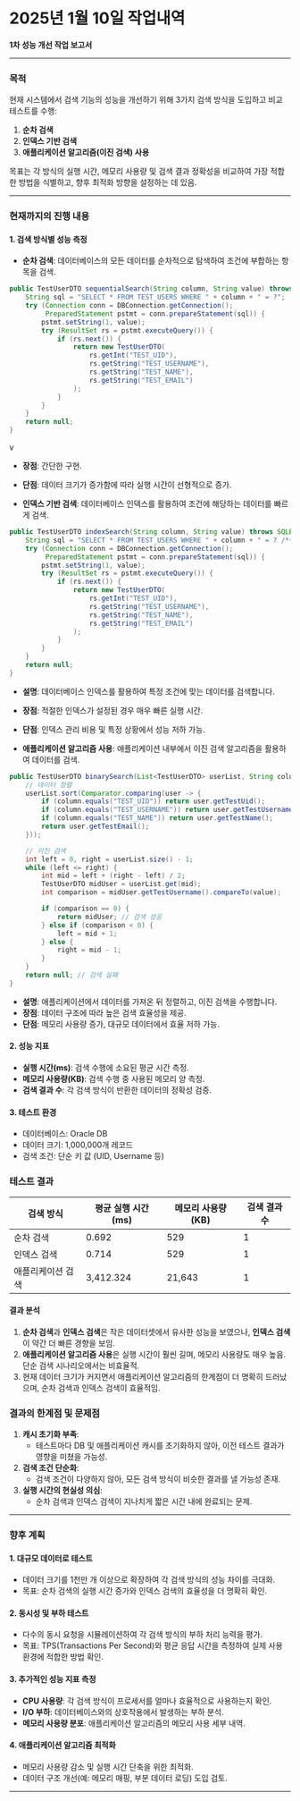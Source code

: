 # 2025년 1월 10일 작업내역

**1차 성능 개선 작업 보고서**

------

### **목적**

현재 시스템에서 검색 기능의 성능을 개선하기 위해 3가지 검색 방식을 도입하고 비교 테스트를 수행:

1. **순차 검색**
2. **인덱스 기반 검색**
3. **애플리케이션 알고리즘(이진 검색) 사용**

목표는 각 방식의 실행 시간, 메모리 사용량 및 검색 결과 정확성을 비교하여 가장 적합한 방법을 식별하고, 향후 최적화 방향을 설정하는 데 있음.

------

### **현재까지의 진행 내용**

#### **1. 검색 방식별 성능 측정**

- **순차 검색**: 데이터베이스의 모든 데이터를 순차적으로 탐색하여 조건에 부합하는 항목을 검색.
```java
public TestUserDTO sequentialSearch(String column, String value) throws SQLException {
    String sql = "SELECT * FROM TEST_USERS WHERE " + column + " = ?";
    try (Connection conn = DBConnection.getConnection();
         PreparedStatement pstmt = conn.prepareStatement(sql)) {
        pstmt.setString(1, value);
        try (ResultSet rs = pstmt.executeQuery()) {
            if (rs.next()) {
                return new TestUserDTO(
                    rs.getInt("TEST_UID"),
                    rs.getString("TEST_USERNAME"),
                    rs.getString("TEST_NAME"),
                    rs.getString("TEST_EMAIL")
                );
            }
        }
    }
    return null;
}
```
 v
  - **장점**: 간단한 구현.
  - **단점**: 데이터 크기가 증가함에 따라 실행 시간이 선형적으로 증가.

- **인덱스 기반 검색**: 데이터베이스 인덱스를 활용하여 조건에 해당하는 데이터를 빠르게 검색.
```java
public TestUserDTO indexSearch(String column, String value) throws SQLException {
    String sql = "SELECT * FROM TEST_USERS WHERE " + column + " = ? /*+ INDEX(TEST_USERS_IDX) */";
    try (Connection conn = DBConnection.getConnection();
         PreparedStatement pstmt = conn.prepareStatement(sql)) {
        pstmt.setString(1, value);
        try (ResultSet rs = pstmt.executeQuery()) {
            if (rs.next()) {
                return new TestUserDTO(
                    rs.getInt("TEST_UID"),
                    rs.getString("TEST_USERNAME"),
                    rs.getString("TEST_NAME"),
                    rs.getString("TEST_EMAIL")
                );
            }
        }
    }
    return null;
}
```
  - **설명**: 데이터베이스 인덱스를 활용하여 특정 조건에 맞는 데이터를 검색합니다.
  - **장점**: 적절한 인덱스가 설정된 경우 매우 빠른 실행 시간.
  - **단점**: 인덱스 관리 비용 및 특정 상황에서 성능 저하 가능.

- **애플리케이션 알고리즘 사용**: 애플리케이션 내부에서 이진 검색 알고리즘을 활용하여 데이터를 검색.
```java
public TestUserDTO binarySearch(List<TestUserDTO> userList, String column, String value) {
    // 데이터 정렬 
    userList.sort(Comparator.comparing(user -> {
        if (column.equals("TEST_UID")) return user.getTestUid();
        if (column.equals("TEST_USERNAME")) return user.getTestUsername();
        if (column.equals("TEST_NAME")) return user.getTestName();
        return user.getTestEmail();
    }));

    // 이진 검색
    int left = 0, right = userList.size() - 1;
    while (left <= right) {
        int mid = left + (right - left) / 2;
        TestUserDTO midUser = userList.get(mid);
        int comparison = midUser.getTestUsername().compareTo(value);

        if (comparison == 0) {
            return midUser; // 검색 성공
        } else if (comparison < 0) {
            left = mid + 1;
        } else {
            right = mid - 1;
        }
    }
    return null; // 검색 실패
}
```
  - **설명**: 애플리케이션에서 데이터를 가져온 뒤 정렬하고, 이진 검색을 수행합니다.
  - **장점**: 데이터 구조에 따라 높은 검색 효율성을 제공.
  - **단점**: 메모리 사용량 증가, 대규모 데이터에서 효율 저하 가능.

#### **2. 성능 지표**

- **실행 시간(ms)**: 검색 수행에 소요된 평균 시간 측정.
- **메모리 사용량(KB)**: 검색 수행 중 사용된 메모리 양 측정.
- **검색 결과 수**: 각 검색 방식이 반환한 데이터의 정확성 검증.

#### **3. 테스트 환경**

- 데이터베이스: Oracle DB
- 데이터 크기: 1,000,000개 레코드
- 검색 조건: 단순 키 값 (UID, Username 등)

### **테스트 결과**

| 검색 방식         | 평균 실행 시간(ms) | 메모리 사용량(KB) | 검색 결과 수 |
| ----------------- | ------------------ | ----------------- | ------------ |
| 순차 검색         | 0.692              | 529               | 1            |
| 인덱스 검색       | 0.714              | 529               | 1            |
| 애플리케이션 검색 | 3,412.324          | 21,643            | 1            |

#### **결과 분석**

1. **순차 검색**과 **인덱스 검색**은 작은 데이터셋에서 유사한 성능을 보였으나, **인덱스 검색**이 약간 더 빠른 경향을 보임.
2. **애플리케이션 알고리즘 사용**은 실행 시간이 훨씬 길며, 메모리 사용량도 매우 높음. 단순 검색 시나리오에서는 비효율적.
3. 현재 데이터 크기가 커지면서 애플리케이션 알고리즘의 한계점이 더 명확히 드러났으며, 순차 검색과 인덱스 검색이 효율적임.

### **결과의 한계점 및 문제점**

1. **캐시 초기화 부족**:
   - 테스트마다 DB 및 애플리케이션 캐시를 초기화하지 않아, 이전 테스트 결과가 영향을 미쳤을 가능성.
2. **검색 조건 단순화**:
   - 검색 조건이 다양하지 않아, 모든 검색 방식이 비슷한 결과를 낼 가능성 존재.
3. **실행 시간의 현실성 의심**:
   - 순차 검색과 인덱스 검색이 지나치게 짧은 시간 내에 완료되는 문제.
------

### **향후 계획**

#### **1. 대규모 데이터로 테스트**

- 데이터 크기를 1천만 개 이상으로 확장하여 각 검색 방식의 성능 차이를 극대화.
- 목표: 순차 검색의 실행 시간 증가와 인덱스 검색의 효율성을 더 명확히 확인.

#### **2. 동시성 및 부하 테스트**

- 다수의 동시 요청을 시뮬레이션하여 각 검색 방식의 부하 처리 능력을 평가.
- 목표: TPS(Transactions Per Second)와 평균 응답 시간을 측정하여 실제 사용 환경에 적합한 방법 확인.

#### **3. 추가적인 성능 지표 측정**

- **CPU 사용량**: 각 검색 방식이 프로세서를 얼마나 효율적으로 사용하는지 확인.
- **I/O 부하**: 데이터베이스와의 상호작용에서 발생하는 부하 분석.
- **메모리 사용량 분포**: 애플리케이션 알고리즘의 메모리 사용 세부 내역.

#### **4. 애플리케이션 알고리즘 최적화**

- 메모리 사용량 감소 및 실행 시간 단축을 위한 최적화.
- 데이터 구조 개선(예: 메모리 매핑, 부분 데이터 로딩) 도입 검토.

------
